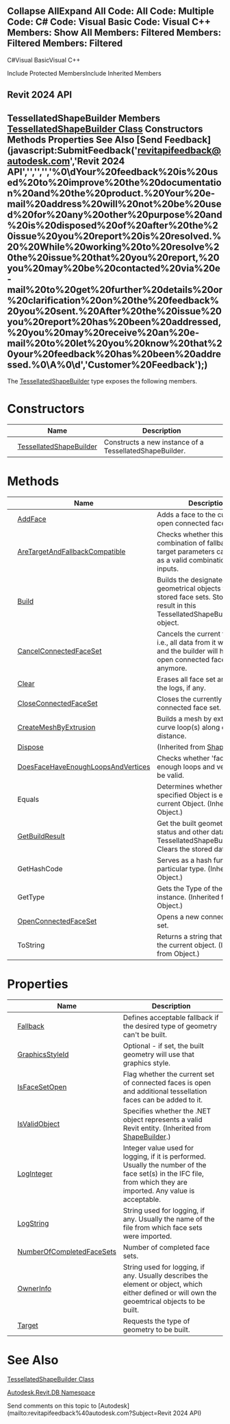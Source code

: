 ﻿

Collapse AllExpand All Code: All Code: Multiple Code: C# Code: Visual Basic Code: Visual C++  Members: Show All Members: Filtered Members: Filtered Members: Filtered   
---  
  
C#Visual BasicVisual C++

Include Protected MembersInclude Inherited Members

Revit 2024 API  
---  
TessellatedShapeBuilder Members  
[TessellatedShapeBuilder Class](a144b0e3-c997-eac1-5c00-51c56d9e66f2.md) Constructors Methods Properties See Also [Send Feedback](javascript:SubmitFeedback\('revitapifeedback@autodesk.com','Revit 2024 API','','','','%0\\dYour%20feedback%20is%20used%20to%20improve%20the%20documentation%20and%20the%20product.%20Your%20e-mail%20address%20will%20not%20be%20used%20for%20any%20other%20purpose%20and%20is%20disposed%20of%20after%20the%20issue%20you%20report%20is%20resolved.%20%20While%20working%20to%20resolve%20the%20issue%20that%20you%20report,%20you%20may%20be%20contacted%20via%20e-mail%20to%20get%20further%20details%20or%20clarification%20on%20the%20feedback%20you%20sent.%20After%20the%20issue%20you%20report%20has%20been%20addressed,%20you%20may%20receive%20an%20e-mail%20to%20let%20you%20know%20that%20your%20feedback%20has%20been%20addressed.%0\\A%0\\d','Customer%20Feedback'\);)  
---  
  
The [TessellatedShapeBuilder](a144b0e3-c997-eac1-5c00-51c56d9e66f2.md) type exposes the following members.

# Constructors

|  | Name | Description |
| --- | --- | --- |
|  | [TessellatedShapeBuilder](2018769c-6575-1926-7978-539291b3ff8b.md) | Constructs a new instance of a TessellatedShapeBuilder. |
  
# Methods

|  | Name | Description |
| --- | --- | --- |
|  | [AddFace](401c4066-4ec1-be8c-53ae-daea44f3244d.md) | Adds a face to the currently open connected face set. |
|  | [AreTargetAndFallbackCompatible](fc565805-bda1-2cd3-6bf0-e0defa4edfc9.md) | Checks whether this combination of fallback and target parameters can be used as a valid combination of inputs. |
|  | [Build](3b67078d-f8fd-83f4-ee2e-b83e8ec23a23.md) | Builds the designated geometrical objects from the stored face sets. Stores the result in this TessellatedShapeBuilder object. |
|  | [CancelConnectedFaceSet](11a71aab-1685-27ad-10c4-328e4a02b4fb.md) | Cancels the current face set - i.e., all data from it will be lost and the builder will have no open connected face set anymore. |
|  | [Clear](8c2cd942-f8c3-3288-bac6-8d4d1f064714.md) | Erases all face set and clears the logs, if any. |
|  | [CloseConnectedFaceSet](0bebb71c-317e-3dbc-1304-169561e22214.md) | Closes the currently open connected face set. |
|  | [CreateMeshByExtrusion](16bfff9e-b581-94b8-4797-cb880d79e793.md) | Builds a mesh by extruding curve loop(s) along extrusion distance. |
|  | [Dispose](efbfadf8-519d-7f66-8553-e887ed3058f1.md) | (Inherited from [ShapeBuilder](66c1678c-2e01-e0de-1386-5a0e1eb3ccff.md).) |
|  | [DoesFaceHaveEnoughLoopsAndVertices](894594d4-e75a-843e-ed5f-c9554feec2f4.md) | Checks whether 'face' has enough loops and vertcies to be valid. |
|  | Equals | Determines whether the specified Object is equal to the current Object. (Inherited from Object.) |
|  | [GetBuildResult](136e8763-4156-4ffe-0fcc-45af9dbb6c14.md) | Get the built geometry, build status and other data stored in TessellatedShapeBuilderResult. Clears the stored data. |
|  | GetHashCode | Serves as a hash function for a particular type.  (Inherited from Object.) |
|  | GetType | Gets the Type of the current instance. (Inherited from Object.) |
|  | [OpenConnectedFaceSet](186da29a-caa2-99ea-1b2a-722c1656c44a.md) | Opens a new connected face set. |
|  | ToString | Returns a string that represents the current object. (Inherited from Object.) |
  
# Properties

|  | Name | Description |
| --- | --- | --- |
|  | [Fallback](59acf1d0-742a-45eb-df1c-edbb136279a4.md) | Defines acceptable fallback if the desired type of geometry can't be built. |
|  | [GraphicsStyleId](b52fe304-95a0-77c8-4b4c-e3c18c16677d.md) | Optional - if set, the built geometry will use that graphics style. |
|  | [IsFaceSetOpen](0da2193e-aebc-5eb4-353e-ea72a12868bc.md) | Flag whether the current set of connected faces is open and additional tessellation faces can be added to it. |
|  | [IsValidObject](6a5c7474-6ea6-4886-d356-204405406596.md) | Specifies whether the .NET object represents a valid Revit entity.  (Inherited from [ShapeBuilder](66c1678c-2e01-e0de-1386-5a0e1eb3ccff.md).) |
|  | [LogInteger](c6a84d2a-824d-07e9-4559-79bb80d25e8e.md) | Integer value used for logging, if it is performed. Usually the number of the face set(s) in the IFC file, from which they are imported. Any value is acceptable. |
|  | [LogString](dbfa746b-807f-d58a-cd1c-67ff07f4b968.md) | String used for logging, if any. Usually the name of the file from which face sets were imported. |
|  | [NumberOfCompletedFaceSets](aacc351c-0e65-7d1d-c177-627de5e9974a.md) | Number of completed face sets. |
|  | [OwnerInfo](5c2c3e95-ae6e-f303-a770-662acf186181.md) | String used for logging, if any. Usually describes the element or object, which either defined or will own the geoemtrical objects to be built. |
|  | [Target](2e6f38a0-cabd-5fac-34dc-40af993135c7.md) | Requests the type of geometry to be built. |
  
# See Also

[TessellatedShapeBuilder Class](a144b0e3-c997-eac1-5c00-51c56d9e66f2.md)

[Autodesk.Revit.DB Namespace](87546ba7-461b-c646-cbb1-2cb8f5bff8b2.md)

Send comments on this topic to [Autodesk](mailto:revitapifeedback%40autodesk.com?Subject=Revit 2024 API)